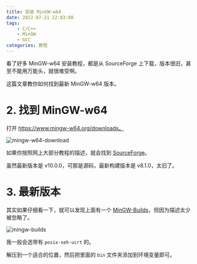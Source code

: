 ```yaml
---
title: 安装 MinGW-w64
date: 2022-07-21 22:03:08
tags:
    - C/C++
    - MinGW
    - GCC
categories: 教程
---
```


看了好多 MinGW-w64 安装教程，都是从 SourceForge 上下载，版本很旧，甚至不能用万能头，就很难受啊。

这篇文章教你如何找到最新 MinGW-w64 版本。

<!-- more -->

# 2. 找到 MinGW-w64

打开 https://www.mingw-w64.org/downloads。

![mingw-w64-download](https://static-argvchs.netlify.app/images/mingw-w64-download.png)

如果你按照网上大部分教程的描述，就会找到 [SourceForge](http://sourceforge.net/projects/mingw-w64/files/mingw-w64)。

虽然最新版本是 v10.0.0，可那是源码，最新构建版本是 v8.1.0，太旧了。

# 3. 最新版本

其实如果仔细看一下，就可以发现上面有一个 [MinGW-Builds](https://github.com/niXman/mingw-builds-binaries/releases)，但因为描述太少被忽略了。

![mingw-builds](https://static-argvchs.netlify.app/images/mingw-builds.png)

我一般会选带有 `posix-seh-ucrt` 的。

解压到一个适合的位置，然后把里面的 `bin` 文件夹添加到环境变量即可。

